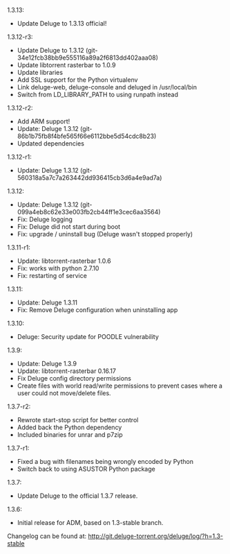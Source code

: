 1.3.13:
- Update Deluge to 1.3.13 official!

1.3.12-r3:
- Update Deluge to 1.3.12 (git-34e12fcb38bb9e555116a89a2f6813dd402aaa08)
- Update libtorrent rasterbar to 1.0.9
- Update libraries
- Add SSL support for the Python virtualenv
- Link deluge-web, deluge-console and deluged in /usr/local/bin
- Switch from LD_LIBRARY_PATH to using runpath instead

1.3.12-r2:
- Add ARM support!
- Update: Deluge 1.3.12 (git-86b1b75fb8f4bfe565f66e6112bbe5d54cdc8b23)
- Updated dependencies

1.3.12-r1:
- Update: Deluge 1.3.12 (git-560318a5a7c7a263442dd936415cb3d6a4e9ad7a)

1.3.12:
- Update: Deluge 1.3.12 (git-099a4eb8c62e33e003fb2cb44ff1e3cec6aa3564)
- Fix: Deluge logging
- Fix: Deluge did not start during boot
- Fix: upgrade / uninstall bug (Deluge wasn't stopped properly)

1.3.11-r1:
- Update: libtorrent-rasterbar 1.0.6
- Fix: works with python 2.7.10
- Fix: restarting of service

1.3.11:
- Update: Deluge 1.3.11
- Fix: Remove Deluge configuration when uninstalling app

1.3.10:
- Deluge: Security update for POODLE vulnerability

1.3.9:
- Update: Deluge 1.3.9
- Update: libtorrent-rasterbar 0.16.17
- Fix Deluge config directory permissions
- Create files with world read/write permissions to prevent cases where a user could not move/delete files.

1.3.7-r2:
- Rewrote start-stop script for better control
- Added back the Python dependency
- Included binaries for unrar and p7zip

1.3.7-r1:
- Fixed a bug with filenames being wrongly encoded by Python
- Switch back to using ASUSTOR Python package

1.3.7:
- Update Deluge to the official 1.3.7 release.

1.3.6:
- Initial release for ADM, based on 1.3-stable branch.

Changelog can be found at: http://git.deluge-torrent.org/deluge/log/?h=1.3-stable

